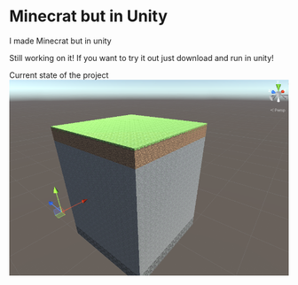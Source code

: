 # Minecrat but in Unity
I made Minecrat but in unity 

Still working on it! If you want to try it out just download and run in unity!

Current state of the project
![alt text](https://raw.githubusercontent.com/mikeest1972/minecraft-in-unity/main/minecraftInUnity.png)
